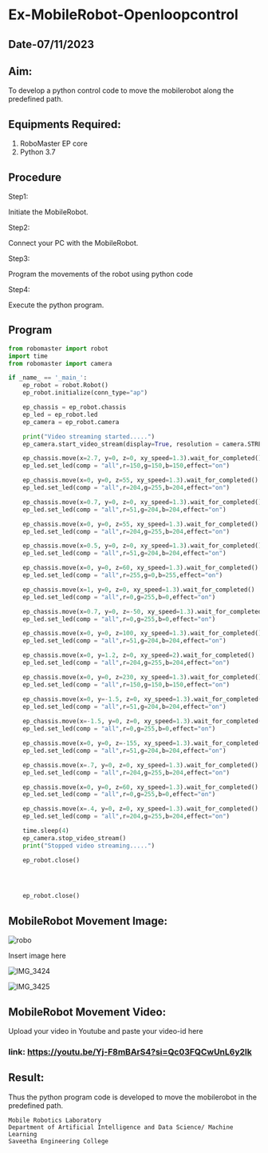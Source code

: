 # Ex-MobileRobot-Openloopcontrol
## Date-07/11/2023
## Aim:

To develop a python control code to move the mobilerobot along the predefined path.

## Equipments Required:
1. RoboMaster EP core
2. Python 3.7

## Procedure

Step1:

 Initiate the MobileRobot.

Step2:

Connect your PC with the MobileRobot.

Step3:

Program the movements of the robot using python code 

Step4:

Execute the python program.

## Program
```python
from robomaster import robot
import time
from robomaster import camera

if _name_ == '_main_':
    ep_robot = robot.Robot()
    ep_robot.initialize(conn_type="ap")

    ep_chassis = ep_robot.chassis
    ep_led = ep_robot.led
    ep_camera = ep_robot.camera

    print("Video streaming started.....")
    ep_camera.start_video_stream(display=True, resolution = camera.STREAM_360P)

    ep_chassis.move(x=2.7, y=0, z=0, xy_speed=1.3).wait_for_completed()
    ep_led.set_led(comp = "all",r=150,g=150,b=150,effect="on")

    ep_chassis.move(x=0, y=0, z=55, xy_speed=1.3).wait_for_completed()
    ep_led.set_led(comp = "all",r=204,g=255,b=204,effect="on")

    ep_chassis.move(x=0.7, y=0, z=0, xy_speed=1.3).wait_for_completed()
    ep_led.set_led(comp = "all",r=51,g=204,b=204,effect="on")

    ep_chassis.move(x=0, y=0, z=55, xy_speed=1.3).wait_for_completed()
    ep_led.set_led(comp = "all",r=204,g=255,b=204,effect="on")

    ep_chassis.move(x=0.5, y=0, z=0, xy_speed=1.3).wait_for_completed()
    ep_led.set_led(comp = "all",r=51,g=204,b=204,effect="on")

    ep_chassis.move(x=0, y=0, z=60, xy_speed=1.3).wait_for_completed()
    ep_led.set_led(comp = "all",r=255,g=0,b=255,effect="on")

    ep_chassis.move(x=1, y=0, z=0, xy_speed=1.3).wait_for_completed()
    ep_led.set_led(comp = "all",r=0,g=255,b=0,effect="on")

    ep_chassis.move(x=0.7, y=0, z=-50, xy_speed=1.3).wait_for_completed()
    ep_led.set_led(comp = "all",r=0,g=255,b=0,effect="on")

    ep_chassis.move(x=0, y=0, z=100, xy_speed=1.3).wait_for_completed()
    ep_led.set_led(comp = "all",r=51,g=204,b=204,effect="on")

    ep_chassis.move(x=0, y=1.2, z=0, xy_speed=2).wait_for_completed()
    ep_led.set_led(comp = "all",r=204,g=255,b=204,effect="on")

    ep_chassis.move(x=0, y=0, z=230, xy_speed=1.3).wait_for_completed()
    ep_led.set_led(comp = "all",r=150,g=150,b=150,effect="on")

    ep_chassis.move(x=0, y=-1.5, z=0, xy_speed=1.3).wait_for_completed()
    ep_led.set_led(comp = "all",r=51,g=204,b=204,effect="on")
    
    ep_chassis.move(x=-1.5, y=0, z=0, xy_speed=1.3).wait_for_completed()
    ep_led.set_led(comp = "all",r=0,g=255,b=0,effect="on")

    ep_chassis.move(x=0, y=0, z=-155, xy_speed=1.3).wait_for_completed()
    ep_led.set_led(comp = "all",r=51,g=204,b=204,effect="on")

    ep_chassis.move(x=.7, y=0, z=0, xy_speed=1.3).wait_for_completed()
    ep_led.set_led(comp = "all",r=204,g=255,b=204,effect="on")

    ep_chassis.move(x=0, y=0, z=60, xy_speed=1.3).wait_for_completed()
    ep_led.set_led(comp = "all",r=0,g=255,b=0,effect="on")

    ep_chassis.move(x=.4, y=0, z=0, xy_speed=1.3).wait_for_completed()
    ep_led.set_led(comp = "all",r=204,g=255,b=204,effect="on")

    time.sleep(4)
    ep_camera.stop_video_stream()
    print("Stopped video streaming.....")

    ep_robot.close()



    
    ep_robot.close()
```

## MobileRobot Movement Image:

![robo](./img/robomaster.png)

Insert image here

![IMG_3424](https://github.com/Kishorekumar22060/mobilerobot-openloopcontrol/assets/141472136/fed237e1-2d4d-4e98-afd7-e030a925e93c)

![IMG_3425](https://github.com/Kishorekumar22060/mobilerobot-openloopcontrol/assets/141472136/bc768c52-e2ed-4bef-8599-800f4f90294a)

## MobileRobot Movement Video:

Upload your video in Youtube and paste your video-id here

### link: https://youtu.be/Yj-F8mBArS4?si=Qc03FQCwUnL6y2lk

## Result:
Thus the python program code is developed to move the mobilerobot in the predefined path.


```
Mobile Robotics Laboratory
Department of Artificial Intelligence and Data Science/ Machine Learning
Saveetha Engineering College
```
